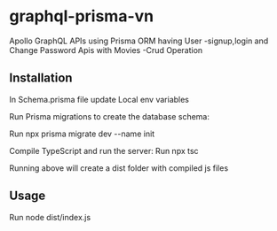 # graphql-prisma-vn
Apollo GraphQL APIs using Prisma ORM having User -signup,login and Change Password Apis with Movies -Crud Operation 

## Installation

In Schema.prisma file update Local env variables

Run Prisma migrations to create the database schema:

Run npx prisma migrate dev --name init

Compile TypeScript and run the server:
Run npx tsc

Running above will create a dist folder with compiled js files

## Usage
Run node dist/index.js 

